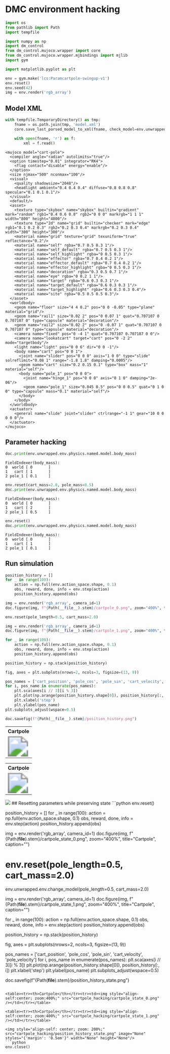 # DMC environment hacking
```python
import os
from pathlib import Path
import tempfile

import numpy as np
import dm_control
from dm_control.mujoco.wrapper import core
from dm_control.mujoco.wrapper.mjbindings import mjlib
import gym

import matplotlib.pyplot as plt
```
```python
env = gym.make('lcs:Paramcartpole-swingup-v1')
env.reset()
env.seed(42)
img = env.render('rgb_array')
```
## Model XML
```python
with tempfile.TemporaryDirectory() as tmp:
    fname = os.path.join(tmp, 'model.xml')
    core.save_last_parsed_model_to_xml(fname, check_model=env.unwrapped.env.physics.model)

    with open(fname, 'r') as f:
        xml = f.read()
```
```
<mujoco model="cart-pole">
  <compiler angle="radian" autolimits="true"/>
  <option timestep="0.01" integrator="RK4">
    <flag contact="disable" energy="enable"/>
  </option>
  <size njmax="500" nconmax="100"/>
  <visual>
    <quality shadowsize="2048"/>
    <headlight ambient="0.4 0.4 0.4" diffuse="0.8 0.8 0.8" specular="0.1 0.1 0.1"/>
  </visual>
  <default/>
  <asset>
    <texture type="skybox" name="skybox" builtin="gradient" mark="random" rgb1="0.4 0.6 0.8" rgb2="0 0 0" markrgb="1 1 1" width="800" height="4800"/>
    <texture type="2d" name="grid" builtin="checker" mark="edge" rgb1="0.1 0.2 0.3" rgb2="0.2 0.3 0.4" markrgb="0.2 0.3 0.4" width="300" height="300"/>
    <material name="grid" texture="grid" texuniform="true" reflectance="0.2"/>
    <material name="self" rgba="0.7 0.5 0.3 1"/>
    <material name="self_default" rgba="0.7 0.5 0.3 1"/>
    <material name="self_highlight" rgba="0 0.5 0.3 1"/>
    <material name="effector" rgba="0.7 0.4 0.2 1"/>
    <material name="effector_default" rgba="0.7 0.4 0.2 1"/>
    <material name="effector_highlight" rgba="0 0.5 0.3 1"/>
    <material name="decoration" rgba="0.3 0.5 0.7 1"/>
    <material name="eye" rgba="0 0.2 1 1"/>
    <material name="target" rgba="0.6 0.3 0.3 1"/>
    <material name="target_default" rgba="0.6 0.3 0.3 1"/>
    <material name="target_highlight" rgba="0.6 0.3 0.3 0.4"/>
    <material name="site" rgba="0.5 0.5 0.5 0.3"/>
  </asset>
  <worldbody>
    <geom name="floor" size="4 4 0.2" pos="0 0 -0.05" type="plane" material="grid"/>
    <geom name="rail1" size="0.02 2" pos="0 0.07 1" quat="0.707107 0 0.707107 0" type="capsule" material="decoration"/>
    <geom name="rail2" size="0.02 2" pos="0 -0.07 1" quat="0.707107 0 0.707107 0" type="capsule" material="decoration"/>
    <camera name="fixed" pos="0 -4 1" quat="0.707107 0.707107 0 0"/>
    <camera name="lookatcart" target="cart" pos="0 -2 2" mode="targetbody"/>
    <light name="light" pos="0 0 6" dir="0 0 -1"/>
    <body name="cart" pos="0 0 1">
      <joint name="slider" pos="0 0 0" axis="1 0 0" type="slide" solreflimit="0.08 1" range="-1.8 1.8" damping="0.0005"/>
      <geom name="cart" size="0.2 0.15 0.1" type="box" mass="1" material="self"/>
      <body name="pole_1" pos="0 0 0">
        <joint name="hinge_1" pos="0 0 0" axis="0 1 0" damping="2e-06"/>
        <geom name="pole_1" size="0.045 0.5" pos="0 0 0.5" quat="0 1 0 0" type="capsule" mass="0.1" material="self"/>
      </body>
    </body>
  </worldbody>
  <actuator>
    <general name="slide" joint="slider" ctrlrange="-1 1" gear="10 0 0 0 0 0"/>
  </actuator>
</mujoco>

```

## Parameter hacking
```python
doc.print(env.unwrapped.env.physics.named.model.body_mass)
```

```
FieldIndexer(body_mass):
0  world [ 0       ]
1   cart [ 1       ]
2 pole_1 [ 0.1     ]
```
```python
env.reset(cart_mass=2.0, pole_mass=0.5)
doc.print(env.unwrapped.env.physics.named.model.body_mass)
```

```
FieldIndexer(body_mass):
0  world [ 0       ]
1   cart [ 2       ]
2 pole_1 [ 0.5     ]
```
```python
env.reset()
doc.print(env.unwrapped.env.physics.named.model.body_mass)
```

```
FieldIndexer(body_mass):
0  world [ 0       ]
1   cart [ 1       ]
2 pole_1 [ 0.1     ]
```
## Run simulation
```python
position_history = []
for _ in range(100):
    action = np.full(env.action_space.shape, 0.1)
    obs, reward, done, info = env.step(action)
    position_history.append(obs)

img = env.render('rgb_array', camera_id=1)
doc.figure(img, f"{Path(__file__).stem}/cartpole_0.png", zoom="400%", title="Cartpole", caption="")

env.reset(pole_length=0.5, cart_mass=2.0)

img = env.render('rgb_array', camera_id=1)
doc.figure(img, f"{Path(__file__).stem}/cartpole_1.png", zoom="400%", title="Cartpole", caption="")

for _ in range(100):
    action = np.full(env.action_space.shape, 0.1)
    obs, reward, done, info = env.step(action)
    position_history.append(obs)

position_history = np.stack(position_history)

fig, axes = plt.subplots(nrows=2, ncols=3, figsize=(13, 9))

pos_names = ['cart_position', 'pole_cos', 'pole_sin', 'cart_velocity', 'pole_velocity']
for i, pos_name in enumerate(pos_names):
    plt.sca(axes[i // 3][i % 3])
    plt.plot(np.arange(position_history.shape[0]), position_history[:, i])
    plt.xlabel('step')
    plt.ylabel(pos_name)
plt.subplots_adjust(wspace=0.5)

doc.savefig(f"{Path(__file__).stem}/position_history.png")
```

<table><tr><th>Cartpole</th></tr><tr><td><img style="align-self:center; zoom:400%;" src="cartpole_hacking/cartpole_0.png" /></td></tr></table>

<table><tr><th>Cartpole</th></tr><tr><td><img style="align-self:center; zoom:400%;" src="cartpole_hacking/cartpole_1.png" /></td></tr></table>

<img style="align-self:center;" src="cartpole_hacking/position_history.png" image="None" styles="{'margin': '0.5em'}" width="None" height="None"/>
## Resetting parameters while preserving state
```python
env.reset()


position_history = []
for _ in range(100):
    action = np.full(env.action_space.shape, 0.1)
    obs, reward, done, info = env.step(action)
    position_history.append(obs)

img = env.render('rgb_array', camera_id=1)
doc.figure(img, f"{Path(__file__).stem}/cartpole_state_0.png", zoom="400%", title="Cartpole", caption="")

# env.reset(pole_length=0.5, cart_mass=2.0)
env.unwrapped.env.change_model(pole_length=0.5, cart_mass=2.0)


img = env.render('rgb_array', camera_id=1)
doc.figure(img, f"{Path(__file__).stem}/cartpole_state_1.png", zoom="400%", title="Cartpole", caption="")

for _ in range(100):
    action = np.full(env.action_space.shape, 0.1)
    obs, reward, done, info = env.step(action)
    position_history.append(obs)

position_history = np.stack(position_history)

fig, axes = plt.subplots(nrows=2, ncols=3, figsize=(13, 9))

pos_names = ['cart_position', 'pole_cos', 'pole_sin', 'cart_velocity', 'pole_velocity']
for i, pos_name in enumerate(pos_names):
    plt.sca(axes[i // 3][i % 3])
    plt.plot(np.arange(position_history.shape[0]), position_history[:, i])
    plt.xlabel('step')
    plt.ylabel(pos_name)
plt.subplots_adjust(wspace=0.5)

doc.savefig(f"{Path(__file__).stem}/position_history_state.png")
```

<table><tr><th>Cartpole</th></tr><tr><td><img style="align-self:center; zoom:400%;" src="cartpole_hacking/cartpole_state_0.png" /></td></tr></table>

<table><tr><th>Cartpole</th></tr><tr><td><img style="align-self:center; zoom:400%;" src="cartpole_hacking/cartpole_state_1.png" /></td></tr></table>

<img style="align-self: center; zoom: 200%;" src="cartpole_hacking/position_history_state.png" image="None" styles="{'margin': '0.5em'}" width="None" height="None"/>
```python
env.close()
```
